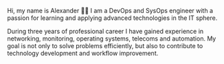 Hi, my name is Alexander 🦸‍♂️
I am a DevOps and SysOps engineer with a passion for learning and applying advanced technologies in the IT sphere.

During three years of professional career I have gained experience in networking, monitoring, operating systems, telecoms and automation. My goal is not only to solve problems efficiently, but also to contribute to technology development and workflow improvement.
